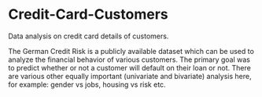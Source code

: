 # Credit-Card-Customers
Data analysis on credit card details of customers.

The German Credit Risk is a publicly available dataset which can be used to analyze the financial behavior of various customers. The primary goal was to predict whether or not a customer will default on their loan or not. There are various other equally important (univariate and bivariate) analysis here, for example: gender vs jobs, housing vs risk etc.

